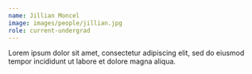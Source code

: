 ```yaml
---
name: Jillian Moncel
image: images/people/jillian.jpg
role: current-undergrad
---
```


Lorem ipsum dolor sit amet, consectetur adipiscing elit, sed do eiusmod tempor incididunt ut labore et dolore magna aliqua.
